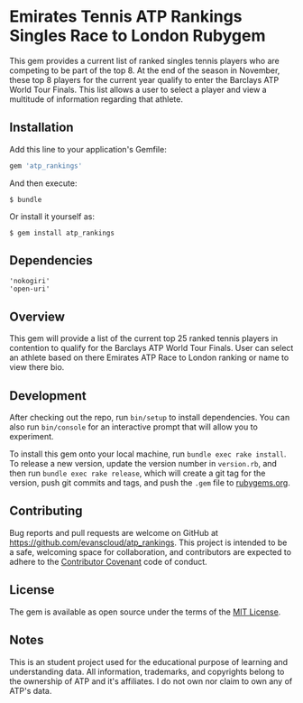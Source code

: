 # Emirates Tennis ATP Rankings Singles Race to London Rubygem

This gem provides a current list of ranked singles tennis players who are competing to be part of the top 8. At the end of the season in November, these top 8 players for the current year qualify to enter the Barclays ATP World Tour Finals. This list allows a user to select a player and view a multitude of information regarding that athlete.


## Installation

Add this line to your application's Gemfile:

```ruby
gem 'atp_rankings'
```

And then execute:

    $ bundle

Or install it yourself as:

    $ gem install atp_rankings


## Dependencies

```
'nokogiri'
'open-uri'
```


## Overview

This gem will provide a list of the current top 25 ranked tennis players in contention to qualify for the Barclays ATP World Tour Finals. User can select an athlete based on there Emirates ATP Race to London ranking or name to view there bio.


## Development

After checking out the repo, run `bin/setup` to install dependencies. You can also run `bin/console` for an interactive prompt that will allow you to experiment.

To install this gem onto your local machine, run `bundle exec rake install`. To release a new version, update the version number in `version.rb`, and then run `bundle exec rake release`, which will create a git tag for the version, push git commits and tags, and push the `.gem` file to [rubygems.org](https://rubygems.org).

## Contributing

Bug reports and pull requests are welcome on GitHub at https://github.com/evanscloud/atp_rankings. This project is intended to be a safe, welcoming space for collaboration, and contributors are expected to adhere to the [Contributor Covenant](http://contributor-covenant.org) code of conduct.


## License

The gem is available as open source under the terms of the [MIT License](http://opensource.org/licenses/MIT). 

## Notes

This is an student project used for the educational purpose of learning and understanding data. All information, trademarks, and copyrights belong to the ownership of ATP and it's affiliates. I do not own nor claim to own any of ATP's data.

